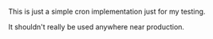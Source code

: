 This is just a simple cron implementation just for my testing.

It shouldn't really be used anywhere near production.